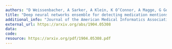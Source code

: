 ```yaml
---
authors: "D Weissenbacher, A Sarker, A Klein, K O’Connor, A Magge, G Gonzalez-Hernand"
title: "Deep neural networks ensemble for detecting medication mentions in tweets"
additional_info: "Journal of the American Medical Informatics Association. 2019 Sep 27"
external_url: https://arxiv.org/abs/1904.05308
data: 
code:
resource: https://arxiv.org/pdf/1904.05308.pdf
---
```

